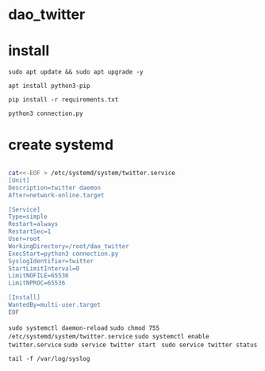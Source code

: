# dao_twitter

# install
`sudo apt update && sudo apt upgrade -y`

`apt install python3-pip`

`pip install -r requirements.txt`

`python3 connection.py`



# create systemd
``` bash 

cat<<-EOF > /etc/systemd/system/twitter.service
[Unit]
Description=twitter daemon
After=network-online.target

[Service]
Type=simple
Restart=always
RestartSec=1
User=root
WorkingDirectory=/root/dao_twitter
ExecStart=python3 connection.py
SyslogIdentifier=twitter
StartLimitInterval=0
LimitNOFILE=65536
LimitNPROC=65536

[Install]
WantedBy=multi-user.target
EOF

```


`sudo systemctl daemon-reload`
`sudo chmod 755 /etc/systemd/system/twitter.service`
`sudo systemctl enable twitter.service`
`sudo service twitter start `
`sudo service twitter status`

`tail -f /var/log/syslog`
